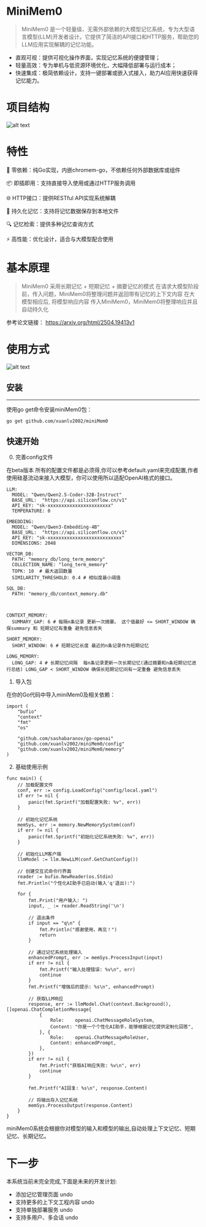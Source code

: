 # MiniMem0
>MiniMem0 是一个轻量级、无需外部依赖的大模型记忆系统，专为大型语言模型(LLM)开发者设计。它提供了简洁的API接口和HTTP服务，帮助您的LLM应用实现解耦的记忆功能。
- 直观可视：提供可视化操作界面，实现记忆系统的便捷管理；
- 轻量高效：专为单机与低资源环境优化，大幅降低部署与运行成本；
- 快速集成：极简依赖设计，支持一键部署或嵌入式接入，助力AI应用快速获得记忆能力。


# 项目结构
![alt text](image.png)
# 特性
🚀 零依赖：纯Go实现，内嵌chromem-go，不依赖任何外部数据库或组件

📦 即插即用：支持直接导入使用或通过HTTP服务调用

🌐 HTTP接口：提供RESTful API实现系统解耦

💾 持久化记忆：支持将记忆数据保存到本地文件

🔍 记忆检索：提供多种记忆查询方式

⚡ 高性能：优化设计，适合与大模型配合使用

# 基本原理
>MiniMem0 采用长期记忆 + 短期记忆 + 摘要记忆的模式
在请求大模型阶段前，传入问题，MiniMem0将整理问题并返回带有记忆的上下文内容
在大模型相应后, 将模型响应内容 传入MiniMem0，MiniMem0将整理响应并且自动持久化

参考论文链接：
https://arxiv.org/html/2504.19413v1

# 使用方式
![alt text](image-1.png)


## 安装
------------
使用go get命令安装miniMem0包：

```base
go get github.com/xuanlv2002/miniMem0
```

## 快速开始

0. 完善config文件

在beta版本 所有的配置文件都是必须得,你可以参考default.yaml来完成配置,作者使用硅基流动来接入大模型，你可以使用所以适配OpenAI格式的接口。
```
LLM: 
  MODEL: "Qwen/Qwen2.5-Coder-32B-Instruct"
  BASE_URL:  "https://api.siliconflow.cn/v1"
  API_KEY: "sk-xxxxxxxxxxxxxxxxxxxxxxx"
  TEMPERATURE: 0

EMBEDDING:
  MODEL: "Qwen/Qwen3-Embedding-4B"
  BASE_URL:  "https://api.siliconflow.cn/v1"
  API_KEY: "sk-xxxxxxxxxxxxxxxxxxxxxxxxxxx"
  DIMENSIONS: 2048

VECTOR_DB:
  PATH: "memory_db/long_term_memory"
  COLLECTION_NAME: "long_term_memory"
  TOPK: 10  # 最大返回数量
  SIMILARITY_THRESHOLD: 0.4 # 相似度最小阈值

SQL_DB:
  PATH: "memory_db/context_memory.db"



CONTEXT_MEMORY:
  SUMMARY_GAP: 6 # 每隔n条记录 更新一次摘要。 这个值最好 <= SHORT_WINDOW 确保summary 和 短期记忆有重叠 避免信息丢失

SHORT_MEMORY:
  SHORT_WINDOW: 6 # 短期记忆长度 最近的n条记录作为短期记忆
 
LONG_MEMORY:
  LONG_GAP: 4 # 长期记忆间隔  每n条记录更新一次长期记忆(通过摘要和n条短期记忆进行总结) LONG_GAP < SHORT_WINDOW 确保长短期记忆间有一定重叠 避免信息丢失
```

1. 导入包

在你的Go代码中导入miniMem0及相关依赖：

```
import (
	"bufio"
	"context"
	"fmt"
	"os"

	"github.com/sashabaranov/go-openai"
	"github.com/xuanlv2002/miniMem0/config"
	"github.com/xuanlv2002/miniMem0/memory"
)
```

2. 基础使用示例
```
func main() {
	// 加载配置文件
	conf, err := config.LoadConfig("config/local.yaml")
	if err != nil {
		panic(fmt.Sprintf("加载配置失败: %v", err))
	}

	// 初始化记忆系统
	memSys, err := memory.NewMemorySystem(conf)
	if err != nil {
		panic(fmt.Sprintf("初始化记忆系统失败: %v", err))
	}

	// 初始化LLM客户端
	llmModel := llm.NewLLM(conf.GetChatConfig())

	// 创建交互式命令行界面
	reader := bufio.NewReader(os.Stdin)
	fmt.Println("个性化AI助手已启动(输入'q'退出):")

	for {
		fmt.Print("用户输入: ")
		input, _ := reader.ReadString('\n')
		
		// 退出条件
		if input == "q\n" {
			fmt.Println("感谢使用，再见！")
			return
		}

		// 通过记忆系统处理输入
		enhancedPrompt, err := memSys.ProcessInput(input)
		if err != nil {
			fmt.Printf("输入处理错误: %v\n", err)
			continue
		}
		fmt.Printf("增强后的提示: %s\n", enhancedPrompt)

		// 获取LLM响应
		response, err := llmModel.Chat(context.Background(), []openai.ChatCompletionMessage{
			{
				Role:    openai.ChatMessageRoleSystem,
				Content: "你是一个个性化AI助手，能够根据记忆提供定制化回答",
			}, {
				Role:    openai.ChatMessageRoleUser,
				Content: enhancedPrompt,
			},
		})
		if err != nil {
			fmt.Printf("获取AI响应失败: %v\n", err)
			continue
		}

		fmt.Printf("AI回复: %s\n", response.Content)
		
		// 将输出存入记忆系统
		memSys.ProcessOutput(response.Content)
	}
}
```

miniMem0系统会根据你对模型的输入和模型的输出,自动处理上下文记忆、短期记忆、长期记忆。

# 下一步
本系统当前未完全完成,下面是未来的开发计划:
- 添加记忆管理页面 undo
- 支持更多的上下文工程内容 undo
- 支持单独部署服务 undo
- 支持多用户、多会话 undo
